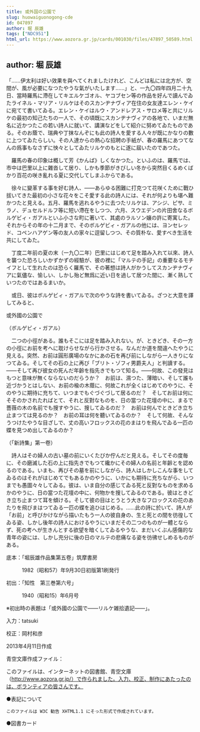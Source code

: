 ```yaml
---
title: 或外国の公園で
slug: huowaiguonogong-cde
id: 047897
author: 堀 辰雄
tags: ["NDC951"]
html_url: https://www.aozora.gr.jp/cards/001030/files/47897_50589.html
---
```


## author: 堀 辰雄

「……伊太利は好い效果を與へてくれましたけれど、こんどは私には北方が、空間が、風が必要になつたやうな氣がいたします……」と、一九〇四年四月二十九日、當時羅馬に滯在してキエルケゴオル、ヤコブセン等の作品を好んで讀んでゐたライネル・マリア・リルケはそのスカンヂナヴィア在住の女友達エレン・ケイに宛てて書いてゐる。エレン・ケイはルウ・アンドレアス・サロメ等と共にリルケの最初の知己たちの一人で、その頃既にスカンヂナヴィアの各地で、いまだ無名に近かつたこの若い詩人に就いて、講演などをして紹介に努めてゐたものである。そのお蔭で、瑞典や丁抹なんぞにも此の詩人を愛する人々が既にかなりの數に上つてゐたらしい。その人達からの熱心な招聘の手紙が、春の羅馬にあつてなんの爲事もなさずに怏々としてゐたリルケのもとに遂に屆いたのであつた。

　羅馬の春の印象は概して芳《かんば》しくなかつた。といふのは、羅馬では、市中は巴里以上に雜沓して居り、しかも季節がきびしい冬から突然目くるめくばかり百花の咲き亂れる夏に交代してしまふからである。

　徐々に變革する事を好む詩人、――あらゆる困難に打克つて花咲くために戰ひ拔いてきた最初の小さな花々をこそ愛する此の詩人には、それが何よりも堪へ難かつたと見える。五月、羅馬を逃れるやうに去つたリルケは、アシジ、ピサ、ミラノ、デュセルドルフ等に短い滯在をしつつ、六月、スウエデンの片田舍なるボルゲビィ・ガアルといふ小さな町に著いて、其處のラルソン孃の許に寄寓した。それからその年の十二月まで、そのボルゲビィ・ガアルの他には、ヨンセレッド、コペンハアゲン等の友人の家々に逗留しつつ、その質朴な、愛すべき生活を共にしてゐた。

　丁度二年前の夏の末（一九〇二年）巴里にはじめて足を踏み入れて以來、詩人を襲つた恐ろしいかずかずの經驗が、彼の裡に「マルテの手記」の重要なるモチイフとして生れたのは恐らく羅馬で、その著想は詩人がかうしてスカンヂナヴィアに氣儘な、愉しい、しかし殆ど無爲に近い日を過して居つた間に、漸く熟していつたのではあるまいか。

　或日、彼はボルゲビィ・ガアルで次のやうな詩を書いてゐる。ざつと大意を譯してみると、



或外國の公園で

（ボルゲビィ・ガアル）




　二つの小徑がある。誰もそこには足を踏み入れない。が、ときどき、その一方の小徑にお前を考へに耽けらせながら行かさせる。なんだか道を間違へたやうに見える。突然、お前は圓形廣場のなかにあの石を再び前にしながら一人きりになつてゐる。そしてその石の上に再び「ブリト・ゾフィ男爵夫人」と判讀する。――そして再び彼女の死んだ年齡を指先きでもつて知る。――何故、この發見はもつと意味が無くならないのだらうか？　お前は、濕つた、薄暗い、そして誰も近づかうとはしない、お前の楡の木蔭に、何故これが全くはじめてのやうに、そのやうに期待に充ちて、いつまでもぐづぐづして居るのだ？　そしてお前は何にそそのかされたればとて、それと反對なものを、日の當つた花壇の中に、まるで薔薇の木の名前でも搜すやうに、搜してゐるのだ？　お前は何んでときどき立ち止まつては見るのか？　お前の耳は何を聽いてゐるのか？　そして何故、そんなうつけたやうな目ざしで、丈の高いフロックスの花のまはりを飛んでゐる一匹の蝶を見つめ出してゐるのか？



（「新詩集」第一卷）



　詩人はその婦人の古い墓の前にいくたびか佇んだと見える。そしてその度毎に、その磨滅した石の上に指先きでもつて纔かにその婦人の名前と年齡とを認めるのである。いまも、再びその墓を前にしながら、詩人はしかしこんな事をしてゐるのはそれがはじめてでもあるかのやうに、いかにも期待に充ちながら、いつまでも愚圖々々してゐる。彼は、いま自分の感じてゐる死と反對なものを求めるかのやうに、日の當つた花壇の中に、何物かを搜してゐるのである。彼はときどき立ち止まつて耳を傾ける。そして彼の目はとうとう大きなフロックスの花のあたりを飛びまはつてゐる一匹の蝶を追ひはじめる。……此の詩に於いて、詩人が「お前」と呼びかけながら描いたもう一人の彼自身の、生と死との間を彷徨してゐる姿、しかし後年の詩人におけるやうにいまだその二つのものが一體とならず、死の考へが生きんとする欲望を暗くしてゐるやうな、まだいくぶん感傷的な青年の姿には、しかし充分に後の日のマルテの悲痛なる姿を彷彿せしめるものがある。













底本：「堀辰雄作品集第五卷」筑摩書房

　　　1982（昭和57）年9月30日初版第1刷発行

初出：「知性　第三巻第六号」

　　　1940（昭和15）年6月号

※初出時の表題は「或外國の公園で――リルケ雑拾遺記――」。

入力：tatsuki

校正：岡村和彦

2013年4月11日作成

青空文庫作成ファイル：

このファイルは、インターネットの図書館、青空文庫（http://www.aozora.gr.jp/）で作られました。入力、校正、制作にあたったのは、ボランティアの皆さんです。











●表記について


	このファイルは W3C 勧告 XHTML1.1 にそった形式で作成されています。







●図書カード